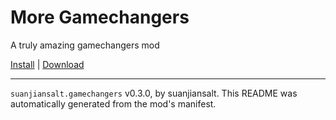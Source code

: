 # More Gamechangers

A truly amazing gamechangers mod

[Install](https://hitman-resources.netlify.app/smf-install-link/https://github.com/suanjiansalt/GameChangersVariation/releases/latest/download/mod.framework.zip) | [Download](https://github.com/suanjiansalt/GameChangersVariation/releases/latest/download/mod.framework.zip)

---

`suanjiansalt.gamechangers` v0.3.0, by suanjiansalt. This README was automatically generated from the mod's manifest.
